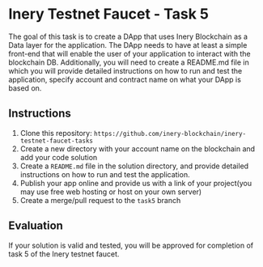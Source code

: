 # Inery Testnet Faucet - Task 5

The goal of this task is to create a DApp that uses Inery Blockchain as a Data layer for the application. The DApp needs to have at least a simple front-end that will enable the user of your application to interact with the blockchain DB. Additionally, you will need to create a README.md file in which you will provide detailed instructions on how to run and test the application, specify account and contract name on what your DApp is based on.

## Instructions

1. Clone this repository: `https://github.com/inery-blockchain/inery-testnet-faucet-tasks`
2. Create a new directory with your account name on the blockchain and add your code solution
3. Create a `README.md` file in the solution directory, and provide detailed instructions on how to run and test the application.
4. Publish your app online and provide us with a link of your project(you may use free web hosting or host on your own server)
5. Create a merge/pull request to the `task5` branch

## Evaluation 

If your solution is valid and tested, you will be approved for completion of task 5 of the Inery testnet faucet.
